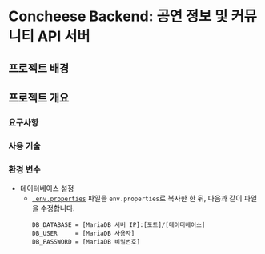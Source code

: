# Concheese Backend: 공연 정보 및 커뮤니티 API 서버

## 프로젝트 배경

## 프로젝트 개요

### 요구사항

### 사용 기술

### 환경 변수

- 데이터베이스 설정
    - [`.env.properties`](src/main/resources/.env.properties) 파일을 `env.properties`로 복사한 한 뒤, 다음과 같이
      파일을 수정합니다.
      ```properties
      DB_DATABASE = [MariaDB 서버 IP]:[포트]/[데이터베이스]
      DB_USER     = [MariaDB 사용자]
      DB_PASSWORD = [MariaDB 비밀번호]
      ```

